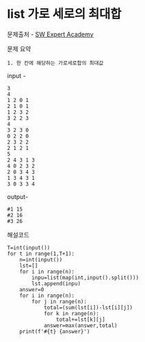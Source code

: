 # list 가로 세로의 최대합

문제출처 - [SW Expert Academy](https://swexpertacademy.com/main/talk/solvingClub/problemView.do?contestProbId=AXYELfqa6pYDFAST&solveclubId=AXsHTyBaqJgDFARX&problemBoxTitle=20210812_List2실습&problemBoxCnt=10&probBoxId=AXs3nF-6yrADFARW)

문제 요약 

 	1. 한 칸에 해당하는 가로세로합의 최대값

input - 

```
3
4
1 2 0 1
2 1 0 1
1 2 3 2
3 2 2 3
4
3 2 3 0
0 2 2 0
2 3 2 2
2 1 2 1
5
2 4 3 1 3
4 0 2 3 2
2 0 3 4 3
1 3 4 3 1
3 0 3 3 4

```

output-

```
#1 15
#2 16
#3 26
```

해설코드 

```
T=int(input())
for t in range(1,T+1):
    n=int(input())
    lst=[]
    for i in range(n):
        inpu=list(map(int,input().split()))
        lst.append(inpu)
    answer=0
    for i in range(n):
        for j in range(n):
            total=(sum(lst[i])-lst[i][j])
            for k in range(n):
                total+=lst[k][j]
            answer=max(answer,total)
    print(f'#{t} {answer}')
```

